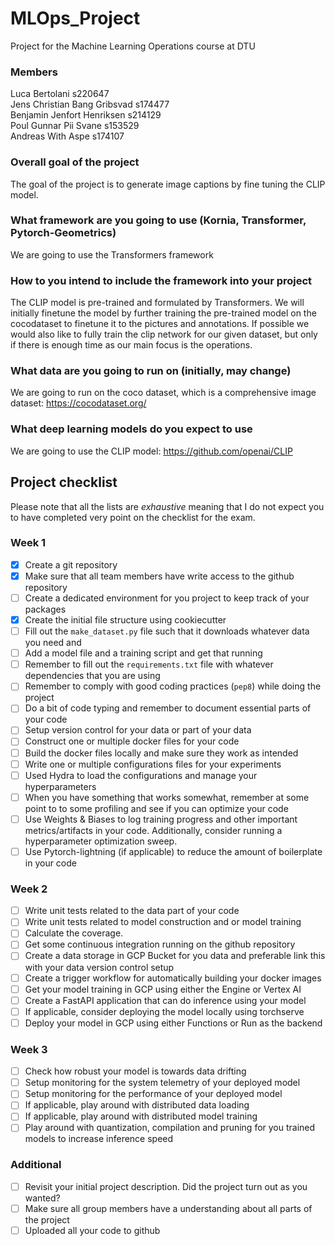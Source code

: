 MLOps_Project
==============================

Project for the Machine Learning Operations course at DTU

### Members
Luca Bertolani s220647 \
Jens Christian Bang Gribsvad s174477 \
Benjamin Jenfort Henriksen s214129 \
Poul Gunnar Pii Svane s153529 \
Andreas With Aspe s174107

### Overall goal of the project
The goal of the project is to generate image captions by fine tuning the CLIP model.
### What framework are you going to use (Kornia, Transformer, Pytorch-Geometrics)
We are going to use the Transformers framework
### How to you intend to include the framework into your project
The CLIP model is pre-trained and formulated by Transformers. We will initially finetune the model by further training the pre-trained model on the cocodataset to finetune it to the pictures and annotations. If possible we would also like to fully train the clip network for our given dataset, but only if there is enough time as our main focus is the operations. 

### What data are you going to run on (initially, may change)
We are going to run on the coco dataset, which is a comprehensive image dataset: https://cocodataset.org/
### What deep learning models do you expect to use
We are going to use the CLIP model: https://github.com/openai/CLIP
## Project checklist

Please note that all the lists are *exhaustive* meaning that I do not expect you to have completed very
point on the checklist for the exam.

### Week 1

* [x] Create a git repository
* [x] Make sure that all team members have write access to the github repository
* [ ] Create a dedicated environment for you project to keep track of your packages
* [x] Create the initial file structure using cookiecutter
* [ ] Fill out the `make_dataset.py` file such that it downloads whatever data you need and
* [ ] Add a model file and a training script and get that running
* [ ] Remember to fill out the `requirements.txt` file with whatever dependencies that you are using
* [ ] Remember to comply with good coding practices (`pep8`) while doing the project
* [ ] Do a bit of code typing and remember to document essential parts of your code
* [ ] Setup version control for your data or part of your data
* [ ] Construct one or multiple docker files for your code
* [ ] Build the docker files locally and make sure they work as intended
* [ ] Write one or multiple configurations files for your experiments
* [ ] Used Hydra to load the configurations and manage your hyperparameters
* [ ] When you have something that works somewhat, remember at some point to to some profiling and see if
      you can optimize your code
* [ ] Use Weights & Biases to log training progress and other important metrics/artifacts in your code. Additionally,
      consider running a hyperparameter optimization sweep.
* [ ] Use Pytorch-lightning (if applicable) to reduce the amount of boilerplate in your code

### Week 2

* [ ] Write unit tests related to the data part of your code
* [ ] Write unit tests related to model construction and or model training
* [ ] Calculate the coverage.
* [ ] Get some continuous integration running on the github repository
* [ ] Create a data storage in GCP Bucket for you data and preferable link this with your data version control setup
* [ ] Create a trigger workflow for automatically building your docker images
* [ ] Get your model training in GCP using either the Engine or Vertex AI
* [ ] Create a FastAPI application that can do inference using your model
* [ ] If applicable, consider deploying the model locally using torchserve
* [ ] Deploy your model in GCP using either Functions or Run as the backend

### Week 3

* [ ] Check how robust your model is towards data drifting
* [ ] Setup monitoring for the system telemetry of your deployed model
* [ ] Setup monitoring for the performance of your deployed model
* [ ] If applicable, play around with distributed data loading
* [ ] If applicable, play around with distributed model training
* [ ] Play around with quantization, compilation and pruning for you trained models to increase inference speed

### Additional

* [ ] Revisit your initial project description. Did the project turn out as you wanted?
* [ ] Make sure all group members have a understanding about all parts of the project
* [ ] Uploaded all your code to github
